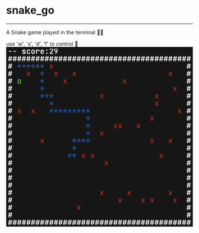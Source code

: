 # snake_go
----------
A Snake game played in the terminal 🐍🐍

use 'w', 's', 'd', 'f' to control 🐍
![snake_shot.png](./picture/snake_shot.png)